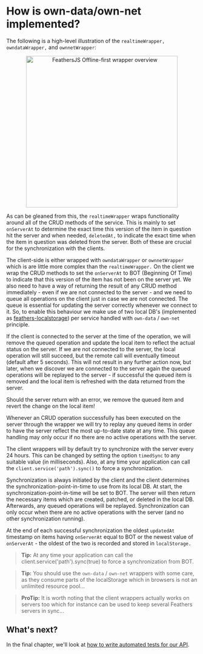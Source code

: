 # How is own-data/own-net implemented?
The following is a high-level illustration of the `realtimeWrapper,` `owndataWrapper,` and `ownnetWrapper`:

<div style="text-align: center"><img width="400" :src="$withBase('/img/wrapper-overview.png')" alt="FeathersJS Offline-first wrapper overview"></div>

As can be gleaned from this, the `realtimeWrapper` wraps functionality around all of the CRUD methods of the service. This is mainly to set `onServerAt` to determine the exact time this version of the item in question hit the server and when needed, `deletedAt,` to indicate the exact time when the item in question was deleted from the server. Both of these are crucial for the synchronization with the clients.

The client-side is either wrapped with `owndataWrapper` or `ownnetWrapper` which is are little more complex than the `realtimeWrapper.` On the client we wrap the CRUD methods to set the `onServerAt` to BOT (Beginning Of Time) to indicate that this version of the item has not been on the server yet. We also need to have a way of returning the result of any CRUD method immediately - even if we are not connected to the server - and we need to queue all operations on the client just in case we are not connected. The queue is essential for updating the server correctly whenever we connect to it. So, to enable this behaviour we make use of two local DB's (implemented as [feathers-localstorage](https://github.com/feathersjs-ecosystem/feathers-localstorage)) per service handled with `own-data` / `own-net` principle.

If the client is connected to the server at the time of the operation, we will remove the queued operation and update the local item to reflect the actual status on the server. If we are not connected to the server, the local operation will still succeed, but the remote call will eventually timeout (default after 5 seconds). This will not result in any further action now, but later, when we discover we are connected to the server again the queued operations will be replayed to the server - if successful the queued item is removed and the local item is refreshed with the data returned from the server.

Should the server return with an error, we remove the queued item and revert the change on the local item!

Whenever an CRUD operation successfully has been executed on the server through the wrapper we will try to replay any queued items in order to have the server reflect the most up-to-date state at any time. This queue handling may only occur if no there are no active operations with the server.

The client wrappers will by default try to synchronize with the server every 24 hours. This can be changed by setting the option `timedSync` to any suitable value (in milliseconds). Also, at any time your application can call the `client.service('path').sync()` to force a synchronization.

Synchronization is always initiated by the client and the client determines the synchronization-point-in-time to use from its local DB. At start, the synchronization-point-in-time will be set to BOT. The server will then return the necessary items which are created, patched, or deleted in the local DB. Afterwards, any queued operations will be replayed. Synchronization can only occur when there are no active operations with the server (and no other synchronization running).

At the end of each successful synchronization the oldest `updatedAt` timestamp on items having `onServerAt` equal to BOT or the newest value of `onServerAt` - the oldest of the two is recorded and stored in `localStorage.`

> **Tip:** At any time your application can call the client.service('path').sync(true) to force a synchronization from BOT.

> **Tip:** You should use the `own-data` / `own-net` wrappers with some care, as they consume parts of the localStorage which in browsers is not an unlimited resource pool...

> **ProTip:** It is worth noting that the client wrappers actually works on servers too which for instance can be used to keep several Feathers servers in sync...




## What's next?

In the final chapter, we'll look at [how to write automated tests for our API](./testing.md).